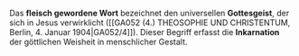 
Das **fleisch gewordene Wort** bezeichnet den universellen **Gottesgeist**, der sich in Jesus verwirklicht ([[GA052 (4.) THEOSOPHIE UND CHRISTENTUM, Berlin, 4. Januar 1904|GA052/4]]). Dieser Begriff erfasst die **Inkarnation** der göttlichen Weisheit in menschlicher Gestalt.
